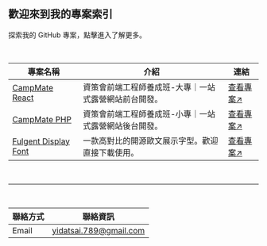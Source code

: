 ## 歡迎來到我的專案索引

探索我的 GitHub 專案，點擊進入了解更多。

<br/>

| 專案名稱 | 介紹 | 連結 |
| -------- | ---- | ---- |
| [CampMate React](https://github.com/your-username/project-1) | 資策會前端工程師養成班-大專｜一站式露營網站前台開發。 | [查看專案↗](https://github.com/your-username/project-1) |
| [CampMate PHP](https://github.com/sth-of-yidatsai/campmate/tree/main) | 資策會前端工程師養成班-小專｜一站式露營網站後台開發。 | [查看專案↗](https://github.com/sth-of-yidatsai/campmate/tree/main) |
| [Fulgent Display Font](https://github.com/sth-of-yidatsai/Fulgent-typeface) | 一款高對比的開源歐文展示字型。歡迎直接下載使用。 | [查看專案↗](https://github.com/sth-of-yidatsai/Fulgent-typeface) |

<br/>
<hr/>
<br/>

| 聯絡方式 | 聯絡資訊 | 
| -------- | ---- |
| Email | yidatsai.789@gmail.com |
